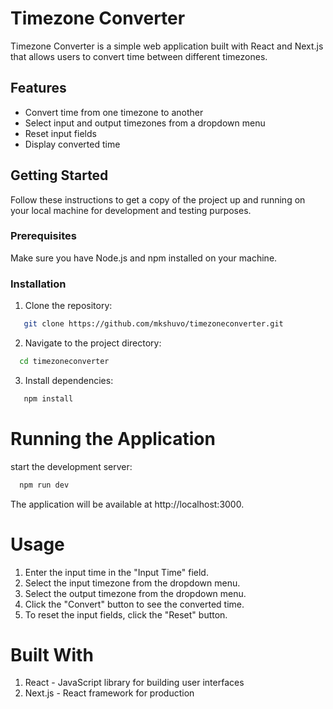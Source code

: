 # Timezone Converter

Timezone Converter is a simple web application built with React and Next.js that allows users to convert time between different timezones.

## Features

- Convert time from one timezone to another
- Select input and output timezones from a dropdown menu
- Reset input fields
- Display converted time

## Getting Started

Follow these instructions to get a copy of the project up and running on your local machine for development and testing purposes.

### Prerequisites

Make sure you have Node.js and npm installed on your machine.

### Installation

1. Clone the repository:

```bash
   git clone https://github.com/mkshuvo/timezoneconverter.git
```

2. Navigate to the project directory:
```bash
  cd timezoneconverter
```
3. Install dependencies:
```bash
   npm install
```


# Running the Application
start the development server:
```bash
  npm run dev
```
The application will be available at http://localhost:3000.

# Usage
1. Enter the input time in the "Input Time" field.
2. Select the input timezone from the dropdown menu.
3. Select the output timezone from the dropdown menu.
4. Click the "Convert" button to see the converted time.
5. To reset the input fields, click the "Reset" button.
# Built With
1. React - JavaScript library for building user interfaces
2. Next.js - React framework for production
